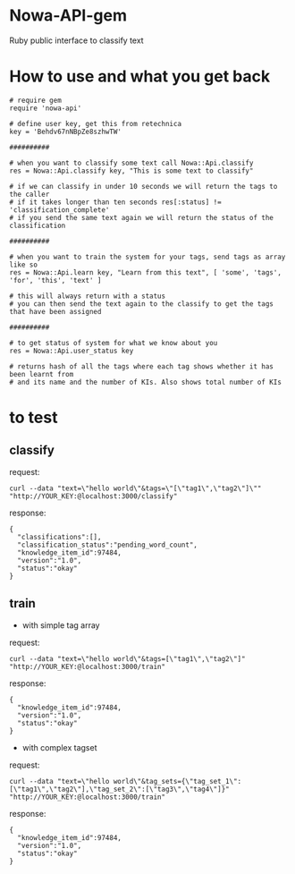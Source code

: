 Nowa-API-gem
============

Ruby public interface to classify text


# How to use and what you get back

    # require gem
    require 'nowa-api'

    # define user key, get this from retechnica
    key = 'Behdv67nNBpZe8szhwTW'

    ##########

    # when you want to classify some text call Nowa::Api.classify
    res = Nowa::Api.classify key, "This is some text to classify"

    # if we can classify in under 10 seconds we will return the tags to the caller
    # if it takes longer than ten seconds res[:status] != 'classification_complete'
    # if you send the same text again we will return the status of the classification

    ##########

    # when you want to train the system for your tags, send tags as array like so
    res = Nowa::Api.learn key, "Learn from this text", [ 'some', 'tags', 'for', 'this', 'text' ]

    # this will always return with a status 
    # you can then send the text again to the classify to get the tags that have been assigned

    ##########

    # to get status of system for what we know about you
    res = Nowa::Api.user_status key

    # returns hash of all the tags where each tag shows whether it has been learnt from 
    # and its name and the number of KIs. Also shows total number of KIs
 
# to test

## classify

  request:
    
    curl --data "text=\"hello world\"&tags=\"[\"tag1\",\"tag2\"]\"" "http://YOUR_KEY:@localhost:3000/classify"

  response:
    
    {
      "classifications":[],
      "classification_status":"pending_word_count",
      "knowledge_item_id":97484,
      "version":"1.0",
      "status":"okay"
    }

## train

  - with simple tag array

  request: 
    
    curl --data "text=\"hello world\"&tags=[\"tag1\",\"tag2\"]" "http://YOUR_KEY:@localhost:3000/train"

  response:

    {
      "knowledge_item_id":97484,
      "version":"1.0",
      "status":"okay"
    }


  - with complex tagset

  request:

    curl --data "text=\"hello world\"&tag_sets={\"tag_set_1\":[\"tag1\",\"tag2\"],\"tag_set_2\":[\"tag3\",\"tag4\"]}" "http://YOUR_KEY:@localhost:3000/train"

  response:

    {
      "knowledge_item_id":97484,
      "version":"1.0",
      "status":"okay"
    }

